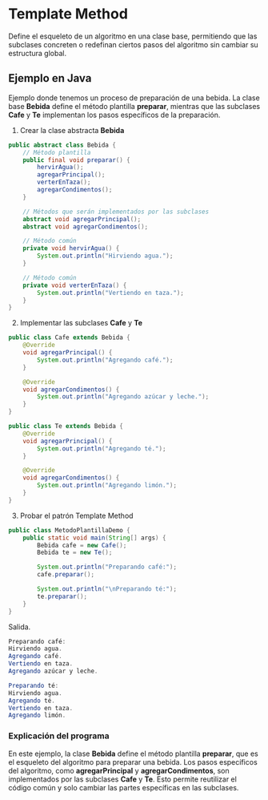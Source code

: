 # Template Method
Define el esqueleto de un algoritmo en una clase base, permitiendo que las subclases concreten o redefinan ciertos pasos del algoritmo sin cambiar su estructura global.
## Ejemplo en Java
Ejemplo donde tenemos un proceso de preparación de una bebida. La clase base **Bebida** define el método plantilla **preparar**, mientras que las subclases **Cafe** y **Te** implementan
los pasos específicos de la preparación.
1. Crear la clase abstracta **Bebida**
```java
public abstract class Bebida {
    // Método plantilla
    public final void preparar() {
        hervirAgua();
        agregarPrincipal();
        verterEnTaza();
        agregarCondimentos();
    }

    // Métodos que serán implementados por las subclases
    abstract void agregarPrincipal();
    abstract void agregarCondimentos();

    // Método común
    private void hervirAgua() {
        System.out.println("Hirviendo agua.");
    }

    // Método común
    private void verterEnTaza() {
        System.out.println("Vertiendo en taza.");
    }
}
```
2. Implementar las subclases **Cafe** y **Te**
```java
public class Cafe extends Bebida {
    @Override
    void agregarPrincipal() {
        System.out.println("Agregando café.");
    }

    @Override
    void agregarCondimentos() {
        System.out.println("Agregando azúcar y leche.");
    }
}

public class Te extends Bebida {
    @Override
    void agregarPrincipal() {
        System.out.println("Agregando té.");
    }

    @Override
    void agregarCondimentos() {
        System.out.println("Agregando limón.");
    }
}
```
3. Probar el patrón Template Method
```java
public class MetodoPlantillaDemo {
    public static void main(String[] args) {
        Bebida cafe = new Cafe();
        Bebida te = new Te();

        System.out.println("Preparando café:");
        cafe.preparar();

        System.out.println("\nPreparando té:");
        te.preparar();
    }
}
```
Salida.
```java
Preparando café:
Hirviendo agua.
Agregando café.
Vertiendo en taza.
Agregando azúcar y leche.

Preparando té:
Hirviendo agua.
Agregando té.
Vertiendo en taza.
Agregando limón.
```
### Explicación del programa
En este ejemplo, la clase **Bebida** define el método plantilla **preparar**, que es el esqueleto del algoritmo para preparar una bebida. Los pasos específicos del algoritmo,
como **agregarPrincipal** y **agregarCondimentos**, son implementados por las subclases **Cafe** y **Te**. Esto permite reutilizar el código común y solo cambiar las partes específicas en las subclases.
